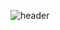 ![header](https://capsule-render.vercel.app/api?type=waving&color=00BD39&height=200&section=header&fontColor=FFF&text=Hyunho's%20Dev%20Repository&fontSize=40&fontAlignY=30&descAlign=60&desc=Don't%20dream,%20Be%20it&descSize=30&descAlignY=50)

<!--

**Here are some ideas to get you started:**

🙋‍♀️ A short introduction - what is your organization all about?
🌈 Contribution guidelines - how can the community get involved?
👩‍💻 Useful resources - where can the community find your docs? Is there anything else the community should know?
🍿 Fun facts - what does your team eat for breakfast?
🧙 Remember, you can do mighty things with the power of [Markdown](https://docs.github.com/github/writing-on-github/getting-started-with-writing-and-formatting-on-github/basic-writing-and-formatting-syntax)
-->
